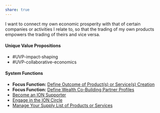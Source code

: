 ```yaml
---
share: true
---  
```

I want to connect my own economic prosperity with that of certain companies or activities I relate to, so that the trading of my own products empowers the trading of theirs and vice versa.

#### Unique Value Propositions
- #UVP-impact-shaping 
- #UVP-collaborative-economics 

#### System Functions
- **Focus Function:** [Define Outcome of Product(s) or Service(s) Creation](./Define%20Outcome%20of%20Product(s)%20or%20Service(s)%20Creation.md)
- **Focus Function:** [Define Wealth Co-Building Partner Profiles](./Define%20Wealth%20Co-Building%20Partner%20Profiles.md)
- [Become an ION Supporter](./Become%20an%20ION%20Supporter.md)
- [Engage in the ION Circle](./Engage%20in%20the%20ION%20Circle.md)
- [Manage Your Supply List of Products or Services](./Manage%20Your%20Supply%20List%20of%20Products%20or%20Services.md)